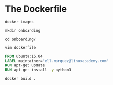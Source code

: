 # The Dockerfile

```
docker images
```

```
mkdir onboarding
```

```
cd onboarding/
```

```
vim dockerfile
```

```dockerfile
FROM ubuntu:16.04
LABEL maintainer="ell.marquez@linuxacademy.com"
RUN apt-get update
RUN apt-get install -y python3
```

```
docker build .
```
